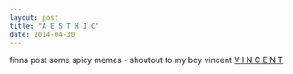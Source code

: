 ```yaml
---
layout: post
title: "A E S T H I C"
date: 2014-04-30
---
```


finna post some spicy memes - shoutout to my boy vincent [V I N C E N T](vincentliaw.me) 